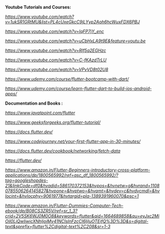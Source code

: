 **Youtube Tutorials and Courses:**

*https://www.youtube.com/watch?v=1ukSR1GRtMU&list=PL4cUxeGkcC9jLYyp2Aoh6hcWuxFDX6PBJ*

*https://www.youtube.com/watch?v=IqFP7jY_enc*

*https://www.youtube.com/watch?v=uCbHxLA9t9E&feature=youtu.be*

*https://www.youtube.com/watch?v=Rlf5q2EGHzc*

*https://www.youtube.com/watch?v=C-fKAzdTrLU*

*https://www.youtube.com/watch?v=VPvVD8t02U8*

*https://www.udemy.com/course/flutter-bootcamp-with-dart/*

*https://www.udemy.com/course/learn-flutter-dart-to-build-ios-android-apps/*

**Documentation and Books :**

*https://www.javatpoint.com/flutter*

*https://www.geeksforgeeks.org/flutter-tutorial/*

*https://docs.flutter.dev/*

*https://www.codejourney.net/your-first-flutter-app-in-30-minutes/*

*https://docs.flutter.dev/cookbook/networking/fetch-data*

*https://flutter.dev/*

*https://www.amazon.in/Flutter-Beginners-introductory-cross-platform-applications/dp/1800565992/ref=asc_df_1800565992/?tag=googleshopdes-21&linkCode=df0&hvadid=586170372153&hvpos=&hvnetw=g&hvrand=11080785506264145827&hvpone=&hvptwo=&hvqmt=&hvdev=c&hvdvcmdl=&hvlocint=&hvlocphy=9061977&hvtargid=pla-1389391960070&psc=1*

*https://www.amazon.in/Flutter-Dummies-Computer-Tech-ebook/dp/B08CS3ZR5V/ref=sr_1_3?crid=2V5SK6WJ0M0O8&keywords=flutter&qid=1664689858&qu=eyJxc2MiOiI0LjQwIiwicXNhIjoiMy41NCIsInFzcCI6IjIuOTEifQ%3D%3D&s=digital-text&sprefix=flutter%2Cdigital-text%2C208&sr=1-3*
